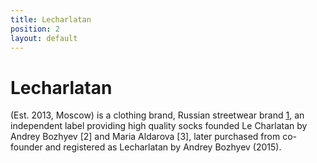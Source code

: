```yaml
---
title: Lecharlatan
position: 2
layout: default
---
```


# Lecharlatan

(Est. 2013, Moscow) is a clothing brand, Russian streetwear brand [1], an independent label providing high quality socks founded Le Charlatan by Andrey Bozhyev [2] and Maria Aldarova [3], later purchased from co-founder and registered as Lecharlatan by Andrey Bozhyev (2015).



[1]:[Hello](/indexmod.png)
